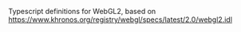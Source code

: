Typescript definitions for WebGL2, based on https://www.khronos.org/registry/webgl/specs/latest/2.0/webgl2.idl
